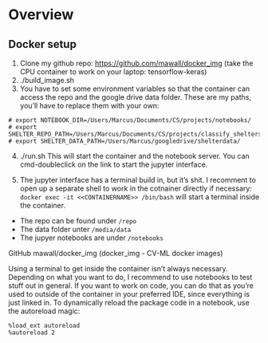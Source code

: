 

# Overview

## Docker setup

1. Clone my github repo: https://github.com/mawall/docker_img (take the CPU container to work on your laptop: tensorflow-keras)
2. ./build_image.sh
3. You have to set some environment variables so that the container can access the repo and the google drive data folder. These are my paths, you’ll have to replace them with your own:
```
# export NOTEBOOK_DIR=/Users/Marcus/Documents/CS/projects/notebooks/
# export SHELTER_REPO_PATH=/Users/Marcus/Documents/CS/projects/classify_shelters/
# export SHELTER_DATA_PATH=/Users/Marcus/googledrive/shelterdata/
```

4. ./run.sh
This will start the container and the notebook server. You can cmd-doubleclick on the link to start the jupyter interface.

5. The jupyter interface has a terminal build in, but it’s shit. I recomment to open up a separate shell to work in the cotnainer directly if necessary: `docker exec -it <<CONTAINERNAME>> /bin/bash` will start a terminal inside the container.
- The repo can be found under `/repo`
-  The data folder unter `/media/data`
-  The jupyer notebooks are under `/notebooks`

GitHub mawall/docker_img (docker_img - CV-ML docker images)

Using a terminal to get inside the container isn’t always necessary. Depending on what you want to do, I recommend to use notebooks to test stuff out in general. If you want to work on code, you can do that as you’re used to outside of the container in your preferred IDE, since everything is just linked in.
To dynamically reload the package code in a notebook, use the autoreload magic:
```
%load_ext autoreload
%autoreload 2
```